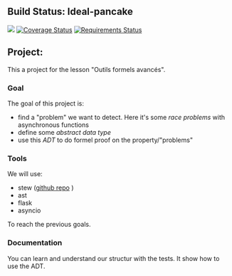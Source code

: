 ## Build Status: Ideal-pancake

![](https://travis-ci.org/mencattini/ideal-pancake.svg?branch=master)  [![Coverage Status](https://coveralls.io/repos/github/mencattini/ideal-pancake/badge.svg?branch=master)](https://coveralls.io/github/mencattini/ideal-pancake?branch=master)  [![Requirements Status](https://requires.io/github/mencattini/ideal-pancake/requirements.svg?branch=master)](https://requires.io/github/mencattini/ideal-pancake/requirements/?branch=master)


## Project:
This a project for the lesson "Outils formels avancés".

### Goal
The goal of this project is:

 * find a "problem" we want to detect. Here it's some _race problems_ with asynchronous functions
 * define some _abstract data type_ 
 * use this _ADT_ to do formel proof on the property/"problems"

### Tools

We will use:

* stew ([github repo](https://github.com/kyouko-taiga/stew) )
* ast
* flask
* asyncio

To reach the previous goals.

### Documentation
You can learn and understand our structur with the tests. It show how to use the ADT.
